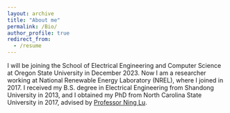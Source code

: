 ```yaml
---
layout: archive
title: "About me"
permalink: /Bio/
author_profile: true
redirect_from:
  - /resume
---
```


I will be joining the School of Electrical Engineering and Computer Science at Oregon State University in December 2023. Now I am a researcher working at National Renewable Energy Laboratory (NREL), where I joined in 2017. I received my B.S. degree in Electrical Engineering from Shandong University in 2013, and I obtained my PhD from North Carolina State University in 2017, advised by <a href="https://ece.ncsu.edu/people/nlu2/">Professor Ning Lu</a>. 
